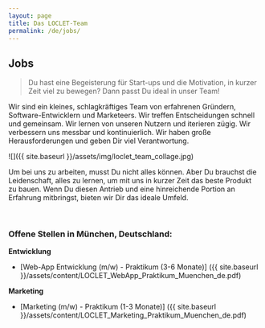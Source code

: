 ```yaml
---
layout: page
title: Das LOCLET-Team
permalink: /de/jobs/
---
```


## Jobs

> Du hast eine Begeisterung für Start-ups und die Motivation, in kurzer Zeit viel zu bewegen? Dann passt Du ideal in 
unser Team!

Wir sind ein kleines, schlagkräftiges Team von erfahrenen Gründern, Software-Entwicklern und Marketeers. Wir treffen 
Entscheidungen schnell und gemeinsam. Wir lernen von unseren Nutzern und iterieren zügig. Wir verbessern uns messbar 
und kontinuierlich. Wir haben große Herausforderungen und geben Dir viel Verantwortung.

  
![]({{ site.baseurl }}/assets/img/loclet_team_collage.jpg)

Um bei uns zu arbeiten, musst Du nicht alles können. Aber Du brauchst die Leidenschaft, alles zu lernen, um mit uns 
in kurzer Zeit das beste Produkt zu bauen. Wenn Du diesen Antrieb und eine hinreichende Portion an 
Erfahrung mitbringst, bieten wir Dir das ideale Umfeld.

<br />

### Offene Stellen in München, Deutschland:
**Entwicklung**

* [Web-App Entwicklung (m/w) - Praktikum (3-6 Monate)]
({{ site.baseurl }}/assets/content/LOCLET_WebApp_Praktikum_Muenchen_de.pdf)

**Marketing**

* [Marketing (m/w) - Praktikum (1-3 Monate)]
({{ site.baseurl }}/assets/content/LOCLET_Marketing_Praktikum_Muenchen_de.pdf)
